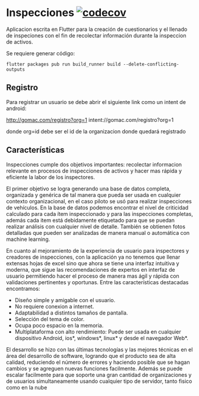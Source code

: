# Inspecciones [![codecov](https://codecov.io/gh/gomac-un/app_inspecciones/branch/actualizacion_flutter/graph/badge.svg?token=CCRFGYBVVN)](https://codecov.io/gh/gomac-un/app_inspecciones)

Aplicacion escrita en Flutter para la creación de cuestionarios y el llenado de inspeciones con el fin de recolectar información durante la inspeccion de activos.

Se requiere generar código:
```
flutter packages pub run build_runner build --delete-conflicting-outputs
```
## Registro
Para registrar un usuario se debe abrir el siguiente link como un intent de android:

http://gomac.com/registro?org=1
intent://gomac.com/registro?org=1

donde org=id debe ser el id de la organizacion donde quedará registrado

## Características
Inspecciones cumple dos objetivos importantes: recolectar informacion relevante en procesos de inspecciones de activos y hacer mas rápida y eficiente la labor de los inspectores.

El primer objetivo se logra generando una base de datos completa, organizada y genérica de tal manera que pueda ser usada en cualquier contexto organizacional, en el caso piloto se usó para realizar inspecciones de vehículos. En la base de datos podemos encontrar el nivel de criticidad calculado para cada ítem inspeccionado y para las inspecciones completas, además cada item está debidamente etiquetado para que se puedan realizar análisis con cualquier nivel de detalle. También se obtienen fotos detalladas que pueden ser analizadas de manera manual o automática con machine learning. 

En cuanto al mejoramiento de la experiencia de usuario para inspectores y creadores de inspecciones, con la aplicación ya no tenemos que llenar extensas hojas de excel sino que ahora se tiene una interfaz intuitiva y moderna, que sigue las recomendaciones de expertos en interfaz de usuario permitiendo hacer el proceso de manera mas ágil y rápida con validaciones pertinentes y oportunas. Entre las características destacadas encontramos:

* Diseño simple y amigable con el usuario.
* No requiere conexion a internet.
* Adaptabilidad a distintos tamaños de pantalla.
* Selección del tema de color.
* Ocupa poco espacio en la memoria.
* Multiplataforma con alto rendimiento: Puede ser usada en cualquier dispositivo Android, ios*, windows*, linux* y desde el navegador Web*.

El desarrollo se hizo con las últimas tecnologías y las mejores técnicas en el área del desarrollo de software, logrando que el producto sea de alta calidad, reduciendo el número de errores y haciendo posible que se hagan cambios y se agreguen nuevas funciones facilmente. Además se puede escalar facilmente para que soporte una gran cantidad de organizaciones y de usuarios simultaneamente usando cualquier tipo de servidor, tanto fisico como en la nube